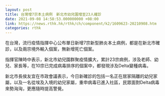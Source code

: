 ```yaml
---
layout: post
title: 台灣增7宗本土病例　新北市幼兒園增至23人確診
date: 2021-09-08 14:58:53.000000000 +08:00
link: https://news.rthk.hk/rthk/ch/component/k2/1609623-20210908.htm
categories: rthk
---
```


在台灣，流行疫情指揮中心公布單日新增7宗新型肺炎本土病例，都是在新北市確診，以及兩宗境外輸入個案，無新增死亡個案。

指揮官陳時中表示，新北市幼兒園群聚疫情擴大，累計23宗病例，涉及老師、幼兒、家長等，在10宗已完成病毒排序的個案中，都發現涉及Delta變種病毒。

新北市長侯友宜在市政會議表示，今日新確診的包括一名正在居家隔離的幼兒家屬，以及一名從埃及入境的幼兒家屬，重申病毒已進入社區，民眾面對Delta病毒來勢洶洶，更應隨時提高警覺。
